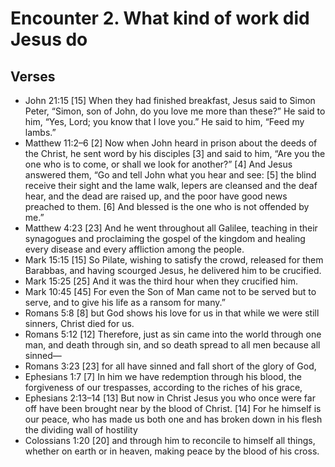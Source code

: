 #  Encounter 2. What kind of work did Jesus do

## Verses
- John 21:15   [15] When they had finished breakfast, Jesus said to Simon Peter, “Simon, son of John, do you love me more than these?” He said to him, “Yes, Lord; you know that I love you.” He said to him, “Feed my lambs.” 
- Matthew 11:2–6   [2] Now when John heard in prison about the deeds of the Christ, he sent word by his disciples [3] and said to him, “Are you the one who is to come, or shall we look for another?” [4] And Jesus answered them, “Go and tell John what you hear and see: [5] the blind receive their sight and the lame walk, lepers are cleansed and the deaf hear, and the dead are raised up, and the poor have good news preached to them. [6] And blessed is the one who is not offended by me.” 
- Matthew 4:23   [23] And he went throughout all Galilee, teaching in their synagogues and proclaiming the gospel of the kingdom and healing every disease and every affliction among the people. 
- Mark 15:15   [15] So Pilate, wishing to satisfy the crowd, released for them Barabbas, and having scourged Jesus, he delivered him to be crucified. 
- Mark 15:25   [25] And it was the third hour when they crucified him. 
- Mark 10:45   [45] For even the Son of Man came not to be served but to serve, and to give his life as a ransom for many.” 
- Romans 5:8   [8] but God shows his love for us in that while we were still sinners, Christ died for us. 
- Romans 5:12   [12] Therefore, just as sin came into the world through one man, and death through sin, and so death spread to all men because all sinned— 
- Romans 3:23   [23] for all have sinned and fall short of the glory of God, 
- Ephesians 1:7   [7] In him we have redemption through his blood, the forgiveness of our trespasses, according to the riches of his grace, 
- Ephesians 2:13–14   [13] But now in Christ Jesus you who once were far off have been brought near by the blood of Christ. [14] For he himself is our peace, who has made us both one and has broken down in his flesh the dividing wall of hostility 
- Colossians 1:20   [20] and through him to reconcile to himself all things, whether on earth or in heaven, making peace by the blood of his cross. 
